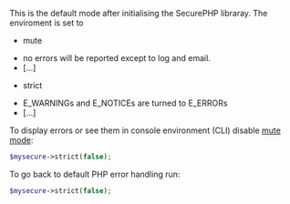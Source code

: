 This is the default mode after initialising the SecurePHP libraray.
The enviroment is set to

* mute
 - no errors will be reported except to log and email.
 - [...]
* strict
 - E_WARNINGs and E_NOTICEs are turned to E_ERRORs
 - [...]

To display errors or see them in console environment (CLI) disable [mute mode](doc/mute.md):

```php
$mysecure->strict(false);
```

To go back to default PHP error handling run:

```php
$mysecure->strict(false);
```